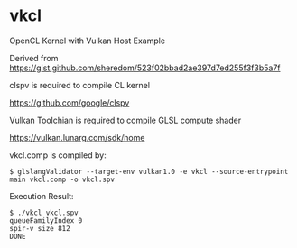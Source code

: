 # vkcl
OpenCL Kernel with Vulkan Host Example

Derived from https://gist.github.com/sheredom/523f02bbad2ae397d7ed255f3f3b5a7f

clspv is required to compile CL kernel

https://github.com/google/clspv

Vulkan Toolchian is required to compile GLSL compute shader

https://vulkan.lunarg.com/sdk/home

vkcl.comp is compiled by:
```
$ glslangValidator --target-env vulkan1.0 -e vkcl --source-entrypoint main vkcl.comp -o vkcl.spv
```

Execution Result:
```
$ ./vkcl vkcl.spv
queueFamilyIndex 0
spir-v size 812
DONE
```
